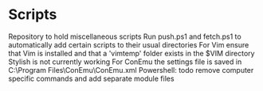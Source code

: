 # Scripts
Repository to hold miscellaneous scripts
Run push.ps1 and fetch.ps1 to automatically add certain scripts to their usual directories
For Vim ensure that Vim is installed and that a 'vimtemp' folder exists in the $VIM directory
Stylish is not currently working
For ConEmu the settings file is saved in C:\Program Files\ConEmu\ConEmu.xml
Powershell: todo remove computer specific commands and add separate module files
